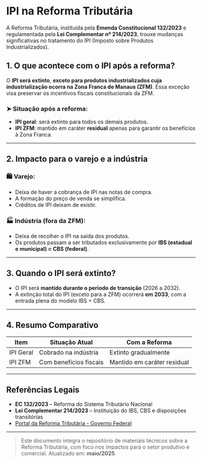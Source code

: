 # IPI na Reforma Tributária

A Reforma Tributária, instituída pela **Emenda Constitucional 132/2023** e regulamentada pela **Lei Complementar nº 214/2023**, trouxe mudanças significativas no tratamento do IPI (Imposto sobre Produtos Industrializados).

## 1. O que acontece com o IPI após a reforma?

O **IPI será extinto**, **exceto para produtos industrializados cuja industrialização ocorra na Zona Franca de Manaus (ZFM)**. Essa exceção visa preservar os incentivos fiscais constitucionais da ZFM.

### ➤ Situação após a reforma:
- **IPI geral**: será extinto para todos os demais produtos.
- **IPI ZFM**: mantido em caráter **residual** apenas para garantir os benefícios à Zona Franca.

---

## 2. Impacto para o varejo e a indústria

### 🛍️ Varejo:
- Deixa de haver a cobrança de IPI nas notas de compra.
- A formação do preço de venda se simplifica.
- Créditos de IPI deixam de existir.

### 🏭 Indústria (fora da ZFM):
- Deixa de recolher o IPI na saída dos produtos.
- Os produtos passam a ser tributados exclusivamente por **IBS (estadual e municipal)** e **CBS (federal)**.

---

## 3. Quando o IPI será extinto?

- O IPI será **mantido durante o período de transição** (2026 a 2032).
- A extinção total do IPI (exceto para a ZFM) ocorrerá **em 2033**, com a entrada plena do modelo IBS + CBS.

---

## 4. Resumo Comparativo

| Item       | Situação Atual         | Com a Reforma           |
|------------|------------------------|--------------------------|
| IPI Geral  | Cobrado na indústria   | Extinto gradualmente     |
| IPI ZFM    | Com benefícios fiscais | Mantido em caráter residual |

---

## Referências Legais

- **EC 132/2023** – Reforma do Sistema Tributário Nacional
- **Lei Complementar 214/2023** – Instituição do IBS, CBS e disposições transitórias
- [Portal da Reforma Tributária - Governo Federal](https://www.gov.br/receitafederal/pt-br/assuntos/reforma-tributaria)

---

> Este documento integra o repositório de materiais técnicos sobre a Reforma Tributária, com foco nos impactos para o setor produtivo e comercial. Atualizado em: **maio/2025**.
